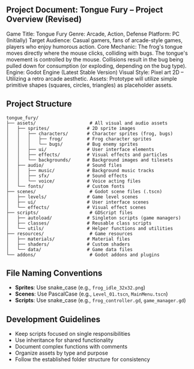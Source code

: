 ## Project Document: Tongue Fury – Project Overview (Revised)

Game Title: Tongue Fury
Genre: Arcade, Action, Defense
Platform: PC (Initially)
Target Audience: Casual gamers, fans of arcade-style games, players who enjoy humorous action.
Core Mechanic: The frog's tongue moves directly where the mouse clicks, colliding with bugs. The tongue's movement is controlled by the mouse. Collisions result in the bug being pulled down for consumption (or exploding, depending on the bug type).
Engine: Godot Engine (Latest Stable Version)
Visual Style: Pixel art 2D – Utilizing a retro arcade aesthetic.
Assets: Prototype will utilize simple primitive shapes (squares, circles, triangles) as placeholder assets.

## Project Structure

```
tongue_fury/
├── assets/                    # All visual and audio assets
│   ├── sprites/              # 2D sprite images
│   │   ├── characters/       # Character sprites (frog, bugs)
│   │   │   ├── frog/         # Frog character sprites
│   │   │   └── bugs/         # Bug enemy sprites
│   │   ├── ui/               # User interface elements
│   │   ├── effects/          # Visual effects and particles
│   │   └── backgrounds/      # Background images and tilesets
│   ├── audio/                # Sound files
│   │   ├── music/            # Background music tracks
│   │   ├── sfx/              # Sound effects
│   │   └── voice/            # Voice acting files
│   └── fonts/                # Custom fonts
├── scenes/                    # Godot scene files (.tscn)
│   ├── levels/               # Game level scenes
│   ├── ui/                   # User interface scenes
│   └── effects/              # Visual effect scenes
├── scripts/                   # GDScript files
│   ├── autoload/             # Singleton scripts (game managers)
│   ├── classes/              # Reusable class scripts
│   └── utils/                # Helper functions and utilities
├── resources/                 # Game resources
│   ├── materials/            # Material files
│   ├── shaders/              # Custom shaders
│   └── data/                 # Game data files
└── addons/                    # Godot addons and plugins
```

## File Naming Conventions

- **Sprites**: Use snake_case (e.g., `frog_idle_32x32.png`)
- **Scenes**: Use PascalCase (e.g., `Level_01.tscn`, `MainMenu.tscn`)
- **Scripts**: Use snake_case (e.g., `frog_controller.gd`, `game_manager.gd`)

## Development Guidelines

- Keep scripts focused on single responsibilities
- Use inheritance for shared functionality
- Document complex functions with comments
- Organize assets by type and purpose
- Follow the established folder structure for consistency
